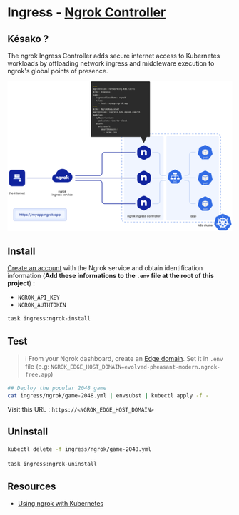 # Ingress - [Ngrok Controller][ngrok-ingress-k8s-doc]

## Késako ?

The ngrok Ingress Controller adds secure internet access to Kubernetes workloads by offloading network ingress and middleware execution to ngrok's global points of presence.

![Ngrok Ingress Controller](../images/ngrok-ingress-controller.png)

## Install

[Create an account][ngrok-service-singup] with the Ngrok service and obtain identification information (**Add these informations to the `.env` file at the root of this project**) :
- `NGROK_API_KEY`
- `NGROK_AUTHTOKEN`

```bash
task ingress:ngrok-install
```

## Test

> ℹ️ From your Ngrok dashboard, create an [Edge domain][ngrok-dashboard-edge-domain]. Set it in `.env` file (e.g: `NGROK_EDGE_HOST_DOMAIN=evolved-pheasant-modern.ngrok-free.app`)

```bash
## Deploy the popular 2048 game
cat ingress/ngrok/game-2048.yml | envsubst | kubectl apply -f -
```

Visit this URL : `https://<NGROK_EDGE_HOST_DOMAIN>`

## Uninstall

```bash
kubectl delete -f ingress/ngrok/game-2048.yml

task ingress:ngrok-uninstall
```

## Resources

- [Using ngrok with Kubernetes][ngrok-using-with-k8s]

<!-- Links -->
[ngrok-ingress-k8s-doc]: https://ngrok.com/blog-post/ngrok-k8s
[ngrok-service-singup]: https://dashboard.ngrok.com/signup
[ngrok-dashboard-edge-domain]: https://dashboard.ngrok.com/cloud-edge/edges
[ngrok-using-with-k8s]: https://ngrok.com/docs/using-ngrok-with/k8s/